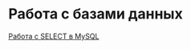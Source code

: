 # Работа с базами данных
[Работа с SELECT в MySQL](https://docs.google.com/spreadsheets/d/10SU6m_63lW0oD_mD4lIylMT3__dnlPuC/edit?usp=sharing&ouid=113395346112533326169&rtpof=true&sd=true)
